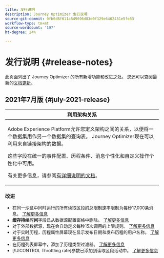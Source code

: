```yaml
---
title: 发行说明
description: Journey Optimizer 发行说明
source-git-commit: 0fb6d8f611a849696d83e0f129e6462431e5fe83
workflow-type: tm+mt
source-wordcount: '197'
ht-degree: 24%

---
```



# 发行说明 {#release-notes}

此页面列出了 Journey Optimizer 的所有新增功能和改进之处。
您还可以查阅最新的[文档更新](documentation-updates.md)。

## 2021年7月版 {#july-2021-release}

<table>
<thead>
<tr>
<th><strong>利用架构关系</strong><br/></th>
</tr>
</thead>
<tbody>
<tr>
<td>
<p>Adobe Experience Platform允许您定义架构之间的关系，以便将一个数据集用作另一个数据集的查询表。 Journey Optimizer现在可以利用来自链接架构的数据。</p>
<p>这些字段在统一的事件配置、历程条件、消息个性化和自定义操作个性化中可用。
<p>有关更多信息，请参阅<a href="event/experience-event-schema.md#leverage_schema_relationships">有详细说明的文档</a>。</p>
</td>
</tr>
</tbody>
</table>

### 改进

* 在同一沙盒中同时运行的所有读取区段的总限制速率限制为每秒17,000条消息。 [了解更多信息](building-journeys/read-segment.md#configuring-segment-trigger-activity)
* **缓存持续时间**&#x200B;字段已从数据源配置窗格中删除。 [了解更多信息](datasource/about-data-sources.md)
* 对于外部数据源，现在会自动定义每秒15次调用的上限规则。 [了解更多信息](configuration/external-systems.md#capping)
* 对于实时历程，历程属性屏幕现在显示发布日期和发布历程的用户名称。 [了解更多信息](building-journeys/journey-gs.md#change-properties)
* 在历程列表屏幕中，添加了历程类型过滤器。 [了解更多信息](user-interface.md#section_lgm_hpz_pgb)
* [!UICONTROL Throttling rate]参数已添加到读取区段活动中。 [了解更多信息](building-journeys/read-segment.md#configuring-segment-trigger-activity)
